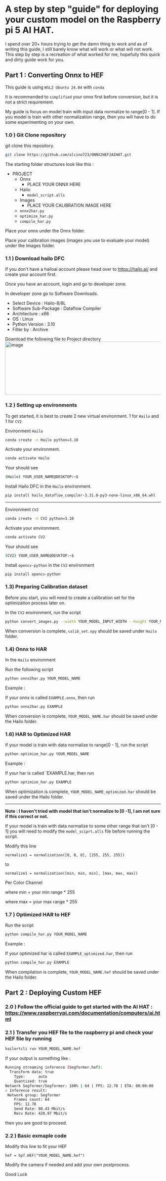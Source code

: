# A step by step "guide" for deploying your custom model on the Raspberry pi 5 AI HAT. 

I spend over 20+ hours trying to get the damn thing to work and as of writing this guide, I still barely know what will work or what will not work. 
This step by step is a recreation of what worked for me, hopefully this quick and dirty guide work for you.

## Part 1 : Converting Onnx to HEF

This guide is using `WSL2 Ubuntu 24.04` with `conda`

It is recommended to `simplified` your onnx first before conversion, but it is not a strict requirement.

My guide is focus on model train with input data normalize to range[0 - 1]. If you model is train with other normalization range, then you will have to do some experimenting on your own. 

### 1.0 ) Git Clone repository

git clone this repository. 

```bash
git clone https://github.com/alcino723/ONNX2HEF2AIHAT.git
```

The starting folder structures look like this : 

- PROJECT
  - Onnx
    - PLACE YOUR ONNX HERE
  - Hailo
    - `model_script.alls`
  - Images
    - PLACE YOUR CALIBRATION IMAGE HERE
  - `onnx2har.py`
  - `optimize_har.py`
  - `compile_har.py`

Place your onnx under the Onnx folder.

Place your calibration images (images you use to evaluate your model) under the Images folder. 

### 1.1 ) Download hailo DFC

If you don't have a hailoai account please head over to https://hailo.ai/ and create your account first.

Once you have an account, login and go to developer zone.

In developer zone go to Software Downloads.

 - Select Device : Hailo-8/8L
 - Software Sub-Package : Dataflow Compiler
 - Architecture : x86
 - OS : Linux
 - Python Version : 3.10
 - Filter by : Archive

Download the following file to Project directory
<img width="1994" height="172" alt="image" src="https://github.com/user-attachments/assets/edd078d5-3461-44ce-95df-1990e7bf9503" />


### 1.2 ) Setting up environments 

To get started, it is best to create 2 new virtual environment. 1 for `Hailo` and 1 for `CV2`

Environment `Hailo `

```bash
conda create -n Hailo python=3.10
```

Activate your environment.

```bash
conda activate Hailo
```

Your should see 

```bash 
(Hailo) YOUR_USER_NAME@DESKTOP:~$
```

Install Hailo DFC in the `Hailo` environment.

```bash 
pip install hailo_dataflow_compiler-3.31.0-py3-none-linux_x86_64.whl
```

---------------

Environment `CV2`

```bash
conda create -n CV2 python=3.10
```

Activate your environment.

```bash
conda activate CV2
```

Your should see 

```bash 
(CV2) YOUR_USER_NAME@DESKTOP:~$

```

Install `opencv-python` in the `CV2` environment

```bash
pip install opencv-python
```

### 1.3) Preparing Calibration dataset 

Before you start, you will need to create a calibration set for the optimization process later on. 

In the `CV2` environment, run the script

```bash
python convert_images.py --width YOUR_MODEL_INPUT_WIDTH --height YOUR_MODEL_INPUT_HEIGHT
```

When conversion is complete, `calib_set.npy` should be saved under `Hailo` folder.

### 1.4) Onnx to HAR

In the `Hailo` environment

Run the following script

```bash
python onnx2har.py YOUR_MODEL_NAME
```

Example :

If your onnx is called `EXAMPLE.onnx`, then run

```bash
python onnx2har.py EXAMPLE
```

When conversion is complete, `YOUR_MODEL_NAME.har` should be saved under the Hailo folder.

### 1.6) HAR to Optimized HAR 

If your model is train with data normalize to range[0 - 1], run the script

```bash
python optimize_har.py YOUR_MODEL_NAME
```

Example :

If your har is called `EXAMPLE.har, then run

```bash
python optimize_har.py EXAMPLE
```

When optimization is complete, `YOUR_MODEL_NAME_optimized.har` should be saved under the Hailo folder.

------------

**Note : I haven't tried with model that isn't normalize to [0 -1], I am not sure if this correct or not.**

If your model is train with data normalize to some other range that isn't [0 - 1] you will need to modify the `model_sciprt.alls` file before running the script. 

Modify this line 

`normalize1 = normalization([0, 0, 0], [255, 255, 255])`

to 

`normalize1 = normalization([min, min, min], [max, max, max])` 

Per Color Channel

where min = your min range * 255

where max = your max range * 255

### 1.7 ) Optimized HAR to HEF 

Run the script

```bash
python compile_har.py YOUR_MODEL_NAME
```

Example :

If your optimized har is called `EXAMPLE_optimized.har`, then run

```bash
python compile_har.py EXAMPLE
```

When compilation is complete, `YOUR_MODEL_NAME.hef` should be saved under the Hailo folder.

## Part 2 : Deploying Custom HEF

### 2.0 ) Follow the official guide to get started with the AI HAT : https://www.raspberrypi.com/documentation/computers/ai.html

### 2.1 ) Transfer you HEF file to the raspberry pi and check your HEF file by running 

```bash
hailortcli run YOUR_MODEL_NAME.hef
```

If your output is something like :

```bash
Running streaming inference (Segformer.hef):
  Transform data: true
    Type:      auto
    Quantized: true
Network Segformer/Segformer: 100% | 64 | FPS: 12.78 | ETA: 00:00:00
> Inference result:
 Network group: Segformer
    Frames count: 64
    FPS: 12.78
    Send Rate: 80.43 Mbit/s
    Recv Rate: 428.97 Mbit/s
```

then you are good to proceed.

### 2.2 ) Basic exmaple code 

Modify this line to fit your HEF

`hef = hpf.HEF("YOUR_MODEL_NAME.hef")`

Modify the camera if needed and add your own postprocess.

Good Luck



